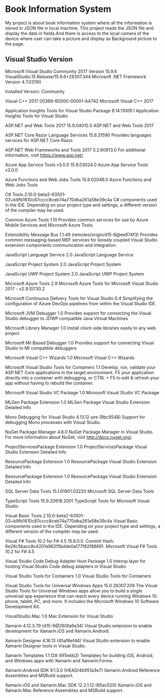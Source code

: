 # Book Information System
My project is about book information system where all the information is stored in JSON file in local machine. This project reads the JSON file and display the data in fields.And there is access to the local camera of the device where user can take a picture and display as Background picture to the page.
## Visual Studio Version
Microsoft Visual Studio Community 2017 
Version 15.9.6
VisualStudio.15.Release/15.9.6+28307.344
Microsoft .NET Framework
Version 4.7.03190

Installed Version: Community

Visual C++ 2017   00369-60000-00001-AA742
Microsoft Visual C++ 2017

Application Insights Tools for Visual Studio Package   8.14.11009.1
Application Insights Tools for Visual Studio

ASP.NET and Web Tools 2017   15.9.04012.0
ASP.NET and Web Tools 2017

ASP.NET Core Razor Language Services   15.8.31590
Provides languages services for ASP.NET Core Razor.

ASP.NET Web Frameworks and Tools 2017   5.2.60913.0
For additional information, visit https://www.asp.net/

Azure App Service Tools v3.0.0   15.9.03024.0
Azure App Service Tools v3.0.0

Azure Functions and Web Jobs Tools   15.9.02046.0
Azure Functions and Web Jobs Tools

C# Tools   2.10.0-beta2-63501-03+b9fb1610c87cccc8ceb74a770dba261a58e39c4a
C# components used in the IDE. Depending on your project type and settings, a different version of the compiler may be used.

Common Azure Tools   1.10
Provides common services for use by Azure Mobile Services and Microsoft Azure Tools.

Extensibility Message Bus   1.1.49 (remotes/origin/d15-8@ee674f3)
Provides common messaging-based MEF services for loosely coupled Visual Studio extension components communication and integration.

JavaScript Language Service   2.0
JavaScript Language Service

JavaScript Project System   2.0
JavaScript Project System

JavaScript UWP Project System   2.0
JavaScript UWP Project System

Microsoft Azure Tools   2.9
Microsoft Azure Tools for Microsoft Visual Studio 2017 - v2.9.10730.2

Microsoft Continuous Delivery Tools for Visual Studio   0.4
Simplifying the configuration of Azure DevOps pipelines from within the Visual Studio IDE.

Microsoft JVM Debugger   1.0
Provides support for connecting the Visual Studio debugger to JDWP compatible Java Virtual Machines

Microsoft Library Manager   1.0
Install client-side libraries easily to any web project

Microsoft MI-Based Debugger   1.0
Provides support for connecting Visual Studio to MI compatible debuggers

Microsoft Visual C++ Wizards   1.0
Microsoft Visual C++ Wizards

Microsoft Visual Studio Tools for Containers   1.1
Develop, run, validate your ASP.NET Core applications in the target environment. F5 your application directly into a container with debugging, or CTRL + F5 to edit & refresh your app without having to rebuild the container.

Microsoft Visual Studio VC Package   1.0
Microsoft Visual Studio VC Package

MLGen Package Extension   1.0
MLGen Package Visual Studio Extension Detailed Info

Mono Debugging for Visual Studio   4.13.12-pre (9bc9548)
Support for debugging Mono processes with Visual Studio.

NuGet Package Manager   4.6.0
NuGet Package Manager in Visual Studio. For more information about NuGet, visit http://docs.nuget.org/.

ProjectServicesPackage Extension   1.0
ProjectServicesPackage Visual Studio Extension Detailed Info

ResourcePackage Extension   1.0
ResourcePackage Visual Studio Extension Detailed Info

ResourcePackage Extension   1.0
ResourcePackage Visual Studio Extension Detailed Info

SQL Server Data Tools   15.1.61901.03220
Microsoft SQL Server Data Tools

TypeScript Tools   15.9.20918.2001
TypeScript Tools for Microsoft Visual Studio

Visual Basic Tools   2.10.0-beta2-63501-03+b9fb1610c87cccc8ceb74a770dba261a58e39c4a
Visual Basic components used in the IDE. Depending on your project type and settings, a different version of the compiler may be used.

Visual F# Tools 10.2 for F# 4.5   15.8.0.0.  Commit Hash: 6e26c5bacc8c4201e962f5bdde0a177f82f88691.
Microsoft Visual F# Tools 10.2 for F# 4.5

Visual Studio Code Debug Adapter Host Package   1.0
Interop layer for hosting Visual Studio Code debug adapters in Visual Studio

Visual Studio Tools for Containers   1.0
Visual Studio Tools for Containers

Visual Studio Tools for Universal Windows Apps   15.0.28307.208
The Visual Studio Tools for Universal Windows apps allow you to build a single universal app experience that can reach every device running Windows 10: phone, tablet, PC, and more. It includes the Microsoft Windows 10 Software Development Kit.

VisualStudio.Mac   1.0
Mac Extension for Visual Studio

Xamarin   4.12.3.79 (d15-9@260fa6a34)
Visual Studio extension to enable development for Xamarin.iOS and Xamarin.Android.

Xamarin Designer   4.16.13 (45a16efd4)
Visual Studio extension to enable Xamarin Designer tools in Visual Studio.

Xamarin Templates   1.1.128 (6f5ebb2)
Templates for building iOS, Android, and Windows apps with Xamarin and Xamarin.Forms.

Xamarin.Android SDK   9.1.5.0 (HEAD/4b951a3e7)
Xamarin.Android Reference Assemblies and MSBuild support.

Xamarin.iOS and Xamarin.Mac SDK   12.2.1.12 (65ec520)
Xamarin.iOS and Xamarin.Mac Reference Assemblies and MSBuild support.

